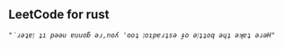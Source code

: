 ## LeetCode for rust

*```"˙ɹǝʇɐן ʇı pǝǝu ɐuuoƃ ǝɹ,noʎ 'ooʇ ןoıpɐɹʇsǝ ɟo ǝןʇʇoq ǝɥʇ ǝʞɐʇ ǝɹǝH"```*

